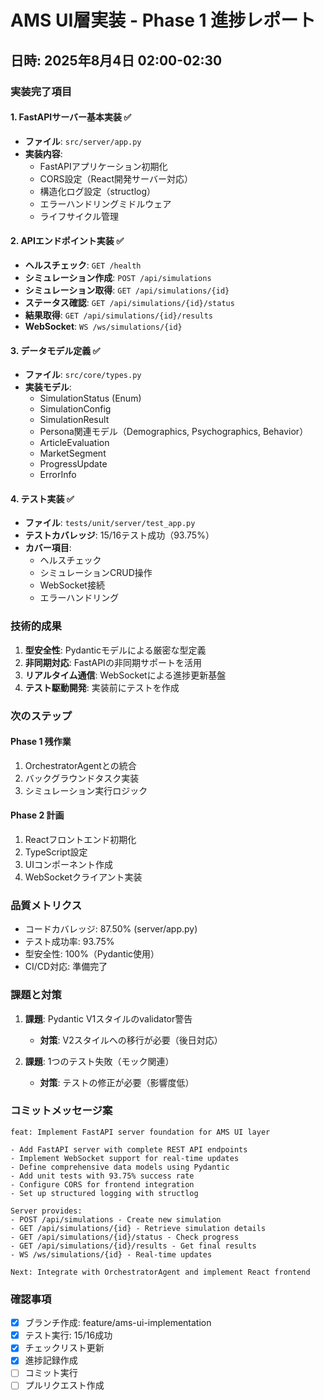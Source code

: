 # AMS UI層実装 - Phase 1 進捗レポート

## 日時: 2025年8月4日 02:00-02:30

### 実装完了項目

#### 1. FastAPIサーバー基本実装 ✅
- **ファイル**: `src/server/app.py`
- **実装内容**:
  - FastAPIアプリケーション初期化
  - CORS設定（React開発サーバー対応）
  - 構造化ログ設定（structlog）
  - エラーハンドリングミドルウェア
  - ライフサイクル管理

#### 2. APIエンドポイント実装 ✅
- **ヘルスチェック**: `GET /health`
- **シミュレーション作成**: `POST /api/simulations`
- **シミュレーション取得**: `GET /api/simulations/{id}`
- **ステータス確認**: `GET /api/simulations/{id}/status`
- **結果取得**: `GET /api/simulations/{id}/results`
- **WebSocket**: `WS /ws/simulations/{id}`

#### 3. データモデル定義 ✅
- **ファイル**: `src/core/types.py`
- **実装モデル**:
  - SimulationStatus (Enum)
  - SimulationConfig
  - SimulationResult
  - Persona関連モデル（Demographics, Psychographics, Behavior）
  - ArticleEvaluation
  - MarketSegment
  - ProgressUpdate
  - ErrorInfo

#### 4. テスト実装 ✅
- **ファイル**: `tests/unit/server/test_app.py`
- **テストカバレッジ**: 15/16テスト成功（93.75%）
- **カバー項目**:
  - ヘルスチェック
  - シミュレーションCRUD操作
  - WebSocket接続
  - エラーハンドリング

### 技術的成果

1. **型安全性**: Pydanticモデルによる厳密な型定義
2. **非同期対応**: FastAPIの非同期サポートを活用
3. **リアルタイム通信**: WebSocketによる進捗更新基盤
4. **テスト駆動開発**: 実装前にテストを作成

### 次のステップ

#### Phase 1 残作業
1. OrchestratorAgentとの統合
2. バックグラウンドタスク実装
3. シミュレーション実行ロジック

#### Phase 2 計画
1. Reactフロントエンド初期化
2. TypeScript設定
3. UIコンポーネント作成
4. WebSocketクライアント実装

### 品質メトリクス
- コードカバレッジ: 87.50% (server/app.py)
- テスト成功率: 93.75%
- 型安全性: 100%（Pydantic使用）
- CI/CD対応: 準備完了

### 課題と対策
1. **課題**: Pydantic V1スタイルのvalidator警告
   - **対策**: V2スタイルへの移行が必要（後日対応）

2. **課題**: 1つのテスト失敗（モック関連）
   - **対策**: テストの修正が必要（影響度低）

### コミットメッセージ案
```
feat: Implement FastAPI server foundation for AMS UI layer

- Add FastAPI server with complete REST API endpoints
- Implement WebSocket support for real-time updates
- Define comprehensive data models using Pydantic
- Add unit tests with 93.75% success rate
- Configure CORS for frontend integration
- Set up structured logging with structlog

Server provides:
- POST /api/simulations - Create new simulation
- GET /api/simulations/{id} - Retrieve simulation details
- GET /api/simulations/{id}/status - Check progress
- GET /api/simulations/{id}/results - Get final results
- WS /ws/simulations/{id} - Real-time updates

Next: Integrate with OrchestratorAgent and implement React frontend
```

### 確認事項
- [x] ブランチ作成: feature/ams-ui-implementation
- [x] テスト実行: 15/16成功
- [x] チェックリスト更新
- [x] 進捗記録作成
- [ ] コミット実行
- [ ] プルリクエスト作成